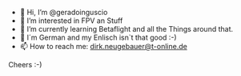 - 👋 Hi, I’m @geradoinguscio
- 👀 I’m interested in FPV an Stuff
- 🌱 I’m currently learning Betaflight and all the Things around that.
- 💞️ I´m German and my Enlisch isn`t that good  :-)
- 📫 How to reach me: dirk.neugebauer@t-online.de

Cheers  :-)

<!---
geradoinguscio/geradoinguscio is a ✨ special ✨ repository because its `README.md` (this file) appears on your GitHub profile.
You can click the Preview link to take a look at your changes.
--->
